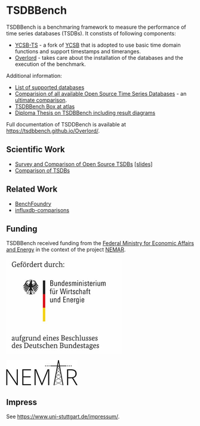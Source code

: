 # TSDBBench

TSDBBench is a benchmaring framework to measure the performance of time series databases (TSDBs). It constists of following components:

- [YCSB-TS](http://tsdbbench.github.io/YCSB-TS/) - a fork of [YCSB](https://github.com/brianfrankcooper/YCSB) that is adopted to use basic time domain functions and support timestamps and timeranges.
- [Overlord](http://tsdbbench.github.io/Overlord/) - takes care about the installation of the databases and the execution of the benchmark.

Additional information:

- [List of supported databases](http://tsdbbench.github.io/Overlord/#supported-databases)
- [Comparision of all available Open Source Time Series Databases](https://tsdbbench.github.io/Ultimate-TSDB-Comparison/) - an [ultimate comparison](http://ultimate-comparisons.github.io/).
- [TSDBBench Box at atlas](https://atlas.hashicorp.com/TSDBBench/boxes/tsdbbench_dummy.box)
- [Diploma Thesis on TSDBBench including result diagrams](http://www2.informatik.uni-stuttgart.de/cgi-bin/NCSTRL/NCSTRL_view.pl?id=DIP-3729&mod=0&engl=0&inst=FAK)

Full documentation of TSDDBench is available at <https://tsdbbench.github.io/Overlord/>.

## Scientific Work

* [Survey and Comparison of Open Source TSDBs](http://btw2017.informatik.uni-stuttgart.de/slidesandpapers/E4-14-109/paper_web.pdf) [[slides]](http://btw2017.informatik.uni-stuttgart.de/slidesandpapers/E4-14-109/slides.pdf)
* [Comparison of TSDBs](http://www2.informatik.uni-stuttgart.de/cgi-bin/NCSTRL/NCSTRL_view.pl?id=DIP-3729&mod=0&engl=0&inst=FAK)

## Related Work

* [BenchFoundry](https://github.com/dbermbach/BenchFoundry)
* [influxdb-comparisons](https://github.com/influxdata/influxdb-comparisons)

## Funding

TSDBBench received funding from the
[Federal Ministry for Economic Affairs and Energy](http://www.bmwi.de/Navigation/EN/Home/home.html)
in the context of the project [NEMAR](https://www.nemar.de/).

![BMWi](BMWi.jpg)

![NEMAR](NEMAR.jpg)

## Impress

See <https://www.uni-stuttgart.de/impressum/>.

